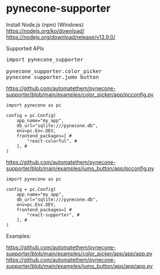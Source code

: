 # pynecone-supporter

Install Node.js (npm) (Windows)  
https://nodejs.org/ko/download/  
https://nodejs.org/download/release/v13.9.0/  

Supported APIs
<pre>
import pynecone_supporter

pynecone_supporter.color_picker
pynecone_supporter.jumo_button
</pre>

https://github.com/automatethem/pynecone-supporter/blob/main/examples/color_picker/app/pcconfig.py  
```
import pynecone as pc

config = pc.Config(
    app_name="my_app",
    db_url="sqlite:///pynecone.db",
    env=pc.Env.DEV,
    frontend_packages=[ #
        "react-colorful", #
    ], #
)
```

https://github.com/automatethem/pynecone-supporter/blob/main/examples/jumo_button/app/pcconfig.py  
```
import pynecone as pc

config = pc.Config(
    app_name="my_app",
    db_url="sqlite:///pynecone.db",
    env=pc.Env.DEV,
    frontend_packages=[ #
        "react-supporter", #
    ], #
)
```

Examples:  

https://github.com/automatethem/pynecone-supporter/blob/main/examples/color_picker/app/app/app.py  
https://github.com/automatethem/pynecone-supporter/blob/main/examples/jumo_button/app/app/app.py
